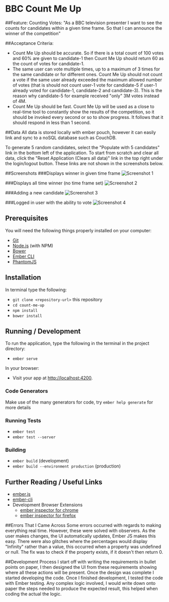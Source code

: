 # BBC Count Me Up

##Feature: Counting Votes:
"As a BBC television presenter I want to see the counts for candidates within a given time frame. So that I can announce the winner of the competition"

##Acceptance Criteria:
- Count Me Up should be accurate. So if there is a total count of 100 votes and 60% are given to candidate-1 then Count Me Up should return 60 as the count of votes for candidate-1.
- The same user can vote multiple times, up to a maximum of 3 times for the same candidate or for different ones. Count Me Up should not count a vote if the same user already exceeded the maximum allowed number of votes (that is should not count user-1 vote for candidate-5 if user-1 already voted for candidate-1, candidate-2 and candidate-3). This is the reason why candidate-5 for example received "only" 3M votes instead of 4M.
- Count Me Up should be fast. Count Me Up will be used as a close to real-time tool to constantly show the results of the competition, so it should be invoked every second or so to show progress. It follows that it should respond in less than 1 second.

##Data
All data is stored locally with ember pouch, however it can easily link and sync to a noSQL database such as CouchDB. 

To generate 5 random candidates, select the "Populate with 5 candidates" link in the bottom left of the application. To start from scratch and clear all data, click the "Reset Application (Clears all data)" link in the top right under the login/logout button. These links are not shown in the screenshots below.

##Screenshots
###Displays winner in given time frame
![Screenshot 1](http://www.giovannilenguito.co.uk/countMeUpScreenShots/8.png)

###Displays all time winner (no time frame set)
![Screenshot 2](http://www.giovannilenguito.co.uk/countMeUpScreenShots/4.png)

###Adding a new candidate
![Screenshot 3](http://www.giovannilenguito.co.uk/countMeUpScreenShots/7.png)

###Logged in user with the ability to vote
![Screenshot 4](http://www.giovannilenguito.co.uk/countMeUpScreenShots/6.png)

## Prerequisites
You will need the following things properly installed on your computer:
* [Git](http://git-scm.com/)
* [Node.js](http://nodejs.org/) (with NPM)
* [Bower](http://bower.io/)
* [Ember CLI](http://ember-cli.com/)
* [PhantomJS](http://phantomjs.org/)

## Installation
In terminal type the following:
* `git clone <repository-url>` this repository
* `cd count-me-up`
* `npm install`
* `bower install`

## Running / Development
To run the application, type the following in the terminal in the project directory:
* `ember serve`

In your browser:
* Visit your app at [http://localhost:4200](http://localhost:4200).

### Code Generators

Make use of the many generators for code, try `ember help generate` for more details

### Running Tests

* `ember test`
* `ember test --server`

### Building

* `ember build` (development)
* `ember build --environment production` (production)


## Further Reading / Useful Links

* [ember.js](http://emberjs.com/)
* [ember-cli](http://ember-cli.com/)
* Development Browser Extensions
  * [ember inspector for chrome](https://chrome.google.com/webstore/detail/ember-inspector/bmdblncegkenkacieihfhpjfppoconhi)
  * [ember inspector for firefox](https://addons.mozilla.org/en-US/firefox/addon/ember-inspector/)


##Errors That I Came Across
Some errors occurred with regards to making everything real time. However, these were solved with observers. As the user makes changes, the UI automatically updates, Ember JS makes this easy. There were also glitches where the percentages would display "Infinity" rather than a value, this occurred when a property was undefined or null. The fix was to check if the property exists, if it doesn't then return 0.

##Development Process
I start off with writing the requirements in bullet points on paper, I then designed the UI from these requirements showing where all these actions will be present. Once the design was complete I started developing the code. Once I finished development, I tested the code with Ember testing. Any complex logic involved, I would write down onto paper the steps needed to produce the expected result, this helped when coding the actual the logic.
